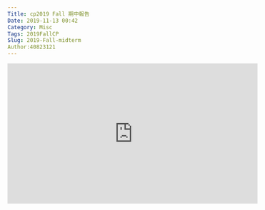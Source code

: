 ```yaml
---
Title: cp2019 Fall 期中報告
Date: 2019-11-13 00:42
Category: Misc
Tags: 2019FallCP
Slug: 2019-Fall-midterm
Author:40823121
---
```

<iframe width="560" height="315" src="https://www.youtube.com/embed/uSZ-HEWLZXU" frameborder="0" allow="accelerometer; autoplay; encrypted-media; gyroscope; picture-in-picture" allowfullscreen></iframe>

